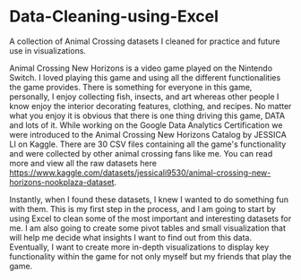 # Data-Cleaning-using-Excel
A collection of Animal Crossing datasets I cleaned for practice and future use in visualizations. 

Animal Crossing New Horizons is a video game played on the Nintendo Switch. I loved playing this game and using all the different functionalities the game provides. There is something for everyone in this game, personally, I enjoy collecting fish, insects, and art whereas other people I know enjoy the interior decorating features, clothing, and recipes. No matter what you enjoy it is obvious that there is one thing driving this game, DATA and lots of it. While working on the Google Data Analytics Certification we were introduced to the Animal Crossing New Horizons Catalog by JESSICA LI on Kaggle. There are 30 CSV files containing all the game's functionality and were collected by other animal crossing fans like me. You can read more and view all the raw datasets here https://www.kaggle.com/datasets/jessicali9530/animal-crossing-new-horizons-nookplaza-dataset. 

Instantly, when I found these datasets, I knew I wanted to do something fun with them. This is my first step in the process, and I am going to start by using Excel to clean some of the most important and interesting datasets for me. I am also going to create some pivot tables and small visualization that will help me decide what insights I want to find out from this data. Eventually, I want to create more in-depth visualizations to display key functionality within the game for not only myself but my friends that play the game.
